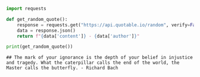 ``` python
import requests

def get_random_quote():
    response = requests.get("https://api.quotable.io/random", verify=False)
    data = response.json()
    return f"{data['content']} - {data['author']}"

print(get_random_quote())
```

    ## The mark of your ignorance is the depth of your belief in injustice and tragedy. What the caterpillar calls the end of the world, the Master calls the butterfly. - Richard Bach
